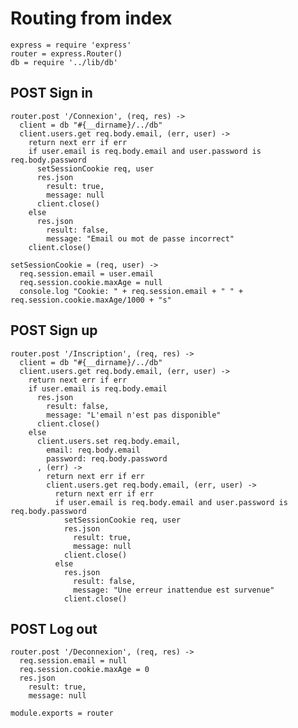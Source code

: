 # Routing from index

    express = require 'express'
    router = express.Router()
    db = require '../lib/db'

## POST Sign in

    router.post '/Connexion', (req, res) ->
      client = db "#{__dirname}/../db"
      client.users.get req.body.email, (err, user) ->
        return next err if err
        if user.email is req.body.email and user.password is req.body.password
          setSessionCookie req, user
          res.json
            result: true,
            message: null
          client.close()
        else
          res.json
            result: false,
            message: "Email ou mot de passe incorrect"
        client.close()

    setSessionCookie = (req, user) ->
      req.session.email = user.email
      req.session.cookie.maxAge = null
      console.log "Cookie: " + req.session.email + " " + req.session.cookie.maxAge/1000 + "s"

## POST Sign up

    router.post '/Inscription', (req, res) ->
      client = db "#{__dirname}/../db"
      client.users.get req.body.email, (err, user) ->
        return next err if err
        if user.email is req.body.email
          res.json
            result: false,
            message: "L'email n'est pas disponible"
          client.close()
        else
          client.users.set req.body.email,
            email: req.body.email
            password: req.body.password
          , (err) ->
            return next err if err
            client.users.get req.body.email, (err, user) ->
              return next err if err
              if user.email is req.body.email and user.password is req.body.password
                setSessionCookie req, user
                res.json
                  result: true,
                  message: null
                client.close()
              else
                res.json
                  result: false,
                  message: "Une erreur inattendue est survenue"
                client.close()

## POST Log out

    router.post '/Deconnexion', (req, res) ->
      req.session.email = null
      req.session.cookie.maxAge = 0
      res.json
        result: true,
        message: null

    module.exports = router
